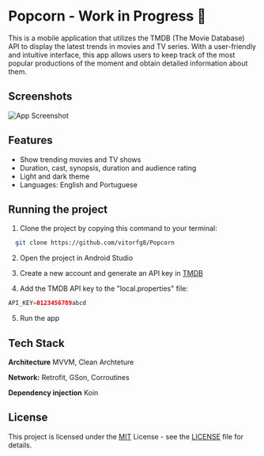# Popcorn - Work in Progress 🚧

This is a mobile application that utilizes the TMDB (The Movie Database) API to display the latest trends in movies and TV series. With a user-friendly and intuitive interface, this app allows users to keep track of the most popular productions of the moment and obtain detailed information about them.


## Screenshots

![App Screenshot](https://via.placeholder.com/468x300?text=App+Screenshot+Here)


## Features

- Show trending movies and TV shows
- Duration, cast, synopsis, duration and audience rating
- Light and dark theme
- Languages: English and Portuguese


## Running the project

1. Clone the project by copying this command to your terminal:

```bash
  git clone https://github.com/vitorfg8/Popcorn
```

2. Open the project in Android Studio

3. Create a new account and generate an API key in [TMDB](https://developers.themoviedb.org/3/getting-started/introduction)

4. Add the TMDB API key to the "local.properties" file:

```groovy
API_KEY=0123456789abcd
```

5. Run the app


## Tech Stack

**Architecture** MVVM, Clean Archteture

**Network:** Retrofit, GSon, Corroutines

**Dependency injection** Koin



## License

This project is licensed under the [MIT](https://choosealicense.com/licenses/mit/) License - see the [LICENSE](LICENSE) file for details.
